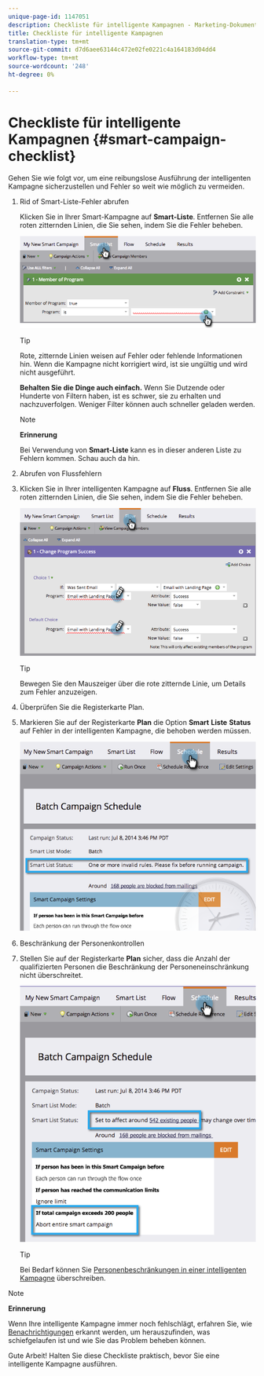 ```yaml
---
unique-page-id: 1147051
description: Checkliste für intelligente Kampagnen - Marketing-Dokumente - Produktdokumentation
title: Checkliste für intelligente Kampagnen
translation-type: tm+mt
source-git-commit: d7d6aee63144c472e02fe0221c4a164183d04dd4
workflow-type: tm+mt
source-wordcount: '248'
ht-degree: 0%

---
```



# Checkliste für intelligente Kampagnen {#smart-campaign-checklist}

Gehen Sie wie folgt vor, um eine reibungslose Ausführung der intelligenten Kampagne sicherzustellen und Fehler so weit wie möglich zu vermeiden.

1. Rid of Smart-Liste-Fehler abrufen

   Klicken Sie in Ihrer Smart-Kampagne auf **Smart-Liste**. Entfernen Sie alle roten zitternden Linien, die Sie sehen, indem Sie die Fehler beheben.

   ![](assets/image2014-9-22-16-3a9-3a13.png)

   >[!TIP]
   >
   >Rote, zitternde Linien weisen auf Fehler oder fehlende Informationen hin. Wenn die Kampagne nicht korrigiert wird, ist sie ungültig und wird nicht ausgeführt.
   >
   >
   >**Behalten Sie die Dinge auch einfach.** Wenn Sie Dutzende oder Hunderte von Filtern haben, ist es schwer, sie zu erhalten und nachzuverfolgen. Weniger Filter können auch schneller geladen werden.

   >[!NOTE]
   >
   >**Erinnerung**
   >
   >
   >Bei Verwendung von **Smart-Liste** kann es in dieser anderen Liste zu Fehlern kommen. Schau auch da hin.

1. Abrufen von Flussfehlern
1. Klicken Sie in Ihrer intelligenten Kampagne auf **Fluss**. Entfernen Sie alle roten zitternden Linien, die Sie sehen, indem Sie die Fehler beheben.

   ![](assets/image2014-9-22-16-3a10-3a49.png)

   >[!TIP]
   >
   >Bewegen Sie den Mauszeiger über die rote zitternde Linie, um Details zum Fehler anzuzeigen.

1. Überprüfen Sie die Registerkarte Plan.
1. Markieren Sie auf der Registerkarte **Plan** die Option **Smart** **Liste** **Status** auf Fehler in der intelligenten Kampagne, die behoben werden müssen.

   ![](assets/three.png)

1. Beschränkung der Personenkontrollen
1. Stellen Sie auf der Registerkarte **Plan** sicher, dass die Anzahl der qualifizierten Personen die Beschränkung der Personeneinschränkung nicht überschreitet.

   ![](assets/four.png)

   >[!TIP]
   >
   >Bei Bedarf können Sie [Personenbeschränkungen in einer intelligenten Kampagne](../../../../product-docs/core-marketo-concepts/smart-campaigns/using-smart-campaigns/override-person-restrictions-in-a-smart-campaign.md) überschreiben.

>[!NOTE]
>
>**Erinnerung**
>
>Wenn Ihre intelligente Kampagne immer noch fehlschlägt, erfahren Sie, wie [Benachrichtigungen](../../../../product-docs/core-marketo-concepts/miscellaneous/understanding-notifications.md) erkannt werden, um herauszufinden, was schiefgelaufen ist und wie Sie das Problem beheben können.

Gute Arbeit! Halten Sie diese Checkliste praktisch, bevor Sie eine intelligente Kampagne ausführen.